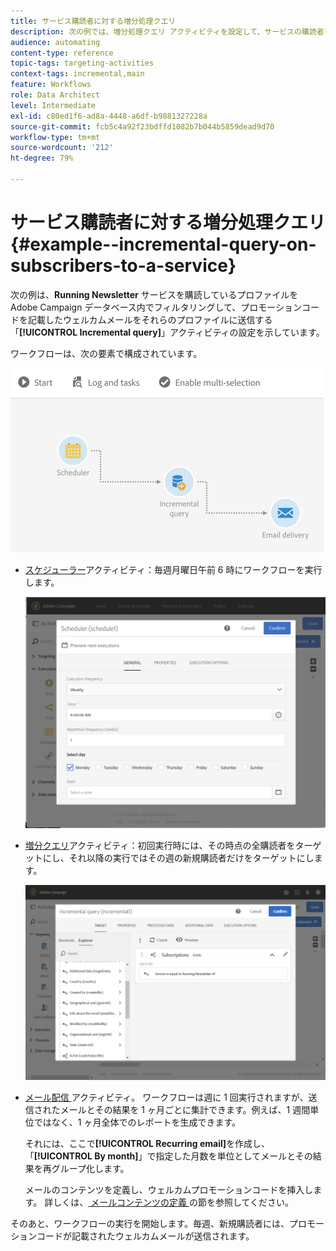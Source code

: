 ```yaml
---
title: サービス購読者に対する増分処理クエリ
description: 次の例では、増分処理クエリ アクティビティを設定して、サービスの購読者をフィルタリングする方法を示しています。
audience: automating
content-type: reference
topic-tags: targeting-activities
context-tags: incremental,main
feature: Workflows
role: Data Architect
level: Intermediate
exl-id: c80ed1f6-ad8a-4448-a6df-b9881327228a
source-git-commit: fcb5c4a92f23bdffd1082b7b044b5859dead9d70
workflow-type: tm+mt
source-wordcount: '212'
ht-degree: 79%

---
```


# サービス購読者に対する増分処理クエリ {#example--incremental-query-on-subscribers-to-a-service}

次の例は、**Running Newsletter** サービスを購読しているプロファイルを Adobe Campaign データベース内でフィルタリングして、プロモーションコードを記載したウェルカムメールをそれらのプロファイルに送信する「**[!UICONTROL Incremental query]**」アクティビティの設定を示しています。

ワークフローは、次の要素で構成されています。

![](assets/incremental_query_example1.png)

* [スケジューラー](../../automating/using/scheduler.md)アクティビティ：毎週月曜日午前 6 時にワークフローを実行します。

  ![](assets/incremental_query_example2.png)

* [増分クエリ](../../automating/using/incremental-query.md)アクティビティ：初回実行時には、その時点の全購読者をターゲットにし、それ以降の実行ではその週の新規購読者だけをターゲットにします。

  ![](assets/incremental_query_example3.png)

* [ メール配信 ](../../automating/using/email-delivery.md) アクティビティ。 ワークフローは週に 1 回実行されますが、送信されたメールとその結果を 1 ヶ月ごとに集計できます。例えば、1 週間単位ではなく、1 ヶ月全体でのレポートを生成できます。

  それには、ここで&#x200B;**[!UICONTROL Recurring email]**&#x200B;を作成し、「**[!UICONTROL By month]**」で指定した月数を単位としてメールとその結果を再グループ化します。

  メールのコンテンツを定義し、ウェルカムプロモーションコードを挿入します。 詳しくは、[ メールコンテンツの定義 ](../../designing/using/personalization.md) の節を参照してください。

そのあと、ワークフローの実行を開始します。毎週、新規購読者には、プロモーションコードが記載されたウェルカムメールが送信されます。
